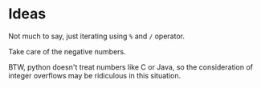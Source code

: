 Ideas
=====

Not much to say, just iterating using `%` and `/` operator.

Take care of the negative numbers.

BTW, python doesn't treat numbers like C or Java, so the consideration of integer overflows may be ridiculous in this situation.